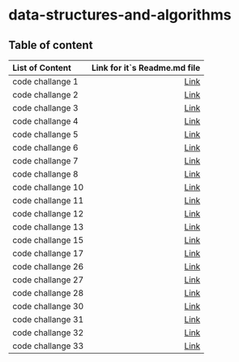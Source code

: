 # data-structures-and-algorithms

## Table of content 

| List of Content | Link for it`s Readme.md file |
| :---     | ---: |
| code challange 1 | [Link](./cc1/README.md) |
| code challange 2 | [Link](./cc2/README.md) |
| code challange 3 | [Link](./cc3/README.md) |
| code challange 4 | [Link](./cc4/README.md) |
| code challange 5 | [Link](./cc5/README.md) |
| code challange 6 | [Link](./cc5/README_CC6.md) |
| code challange 7 | [Link](./cc5/README_CC7.md) |
| code challange 8 | [Link](./cc5/README_CC8.md) |
| code challange 10 | [Link](./cc10/README_cc10.md) |
| code challange 11 | [Link](./cc11/README_11.md) |
| code challange 12 | [Link](./cc12/README_12.md) |
| code challange 13 | [Link](./cc13/README_13.md) |
| code challange 15 | [Link](./cc15/ReadMe_15.md) |
| code challange 17 | [Link](./cc17/README.md) |
| code challange 26 | [Link](./cc26/README.md) |
| code challange 27 | [Link](./cc27/README.md) |
| code challange 28 | [Link](./cc28/README.md) |
| code challange 30 | [Link](./cc30/README.md) |
| code challange 31 | [Link](./cc31/README.md) |
| code challange 32 | [Link](./cc32/README.md) |
| code challange 33 | [Link](./cc33/README.md) |

